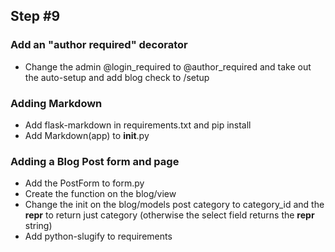 ## Step #9

### Add an "author required" decorator
- Change the admin @login_required to @author_required and take out the auto-setup and add blog check to /setup

### Adding Markdown
- Add flask-markdown in requirements.txt and pip install 
- Add Markdown(app) to __init__.py

### Adding a Blog Post form and page
- Add the PostForm to form.py
- Create the function on the blog/view
- Change the init on the blog/models post category to category_id and the __repr__ to return just category (otherwise the select field returns the __repr__ string)
- Add python-slugify to requirements